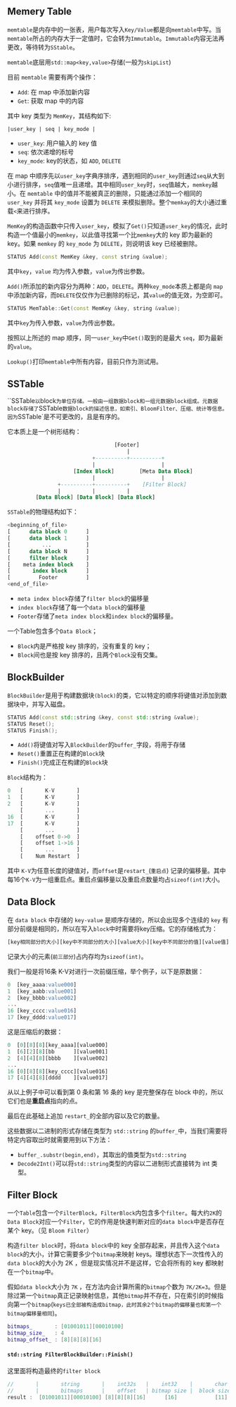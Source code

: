 ## Memery Table

`memtable`是内存中的一张表，用户每次写入`Key/Value`都是向`memtable`中写。当`memtable`所占的内存大于一定值时，它会转为`Immutable`。`Immutable`内容无法再更改，等待转为`SStable`。

`memtable`底层用`std::map<key,value>`存储(一般为`skipList`)

目前 `memtable` 需要有两个操作：

- `Add`: 在 map 中添加新内容
- `Get`: 获取 map 中的内容

其中 key 类型为 `MemKey`，其结构如下:

```
|user_key | seq | key_mode |
```

- `user_key`: 用户输入的 key 值
- `seq`: 依次递增的标号
- `key_mode`: key的状态，如 `ADD`, `DELETE`

在 map 中顺序先以`user_key`字典序排序，遇到相同的`user_key`则通过`seq`从大到小进行排序，`seq`值唯一且递增。其中相同`user_key`时，`seq`值越大，`memkey`越小。在 `memtable` 中的值并不能被真正的删除，只能通过添加一个相同的 `user_key` 并将其 `key_mode` 设置为 `DELETE` 来模拟删除。整个`memkay`的大小通过重载`<`来进行排序。

`MemKey`的构造函数中只传入`user_key`，模拟了`Get()`只知道`user_key`的情况，此时构造一个值最小的`memkey`，以此值寻找第一个比`memkey`大的 key 即为最新的 key。如果 `memkey` 的 `key_mode` 为 `DELETE`，则说明该 key 已经被删除。


```c++
STATUS Add(const MemKey &key, const string &value);
```
其中`key`，`value` 均为传入参数，`value`为传出参数。

`Add()`所添加的新内容分为两种：`ADD`，`DELETE`。两种`key_mode`本质上都是向 `map` 中添加新内容，而`DELETE`仅仅作为已删除的标记，其`value`的值无效，为空即可。

```c++
STATUS MemTable::Get(const MemKey &key, string &value);
```

其中`key`为传入参数，`value`为传出参数。

按照以上所述的 map 顺序，同一`user_key`中`Get()`取到的是最大 `seq`，即为最新的`value`。

`Lookup()`打印`memtable`中所有内容，目前只作为测试用。

## SSTable

``SSTable`以`block`为单位存储。一般由一组数据block和一组元数据block组成。元数据block存储了`SSTable`数据block的描述信息，如索引、BloomFilter、压缩、统计等信息。因为`SSTable`是不可更改的，且是有序的。

它本质上是一个树形结构：

```sql
								  [Footer]
								  	  |
						   +----------+----------+
						   |  				     |
				   	 [Index Block]  	  [Meta Data Block]
				   	 	   |					 |
				+----------+----------+	   [Filter Block]
				|	       |          |
		 [Data Block] [Data Block] [Data Block]
```

`SSTable`的物理结构如下：

```sql
<beginning_of_file>
[	   data block 0	  	 ]
[	   data block 1		 ]
[	  	   ...			 ]
[	   data block N		 ]
[	   filter block		 ]
[	 meta index block	 ]
[       index block		 ]
[		  Footer 		 ]                              
<end_of_file>
```

- `meta index block`存储了`filter block`的偏移量
- `index block`存储了每一个`data block`的偏移量
- `Footer`存储了`meta index block`和`index block`的偏移量。

一个Table包含多个`Data Block`；

- `Block`内是严格按 key 排序的，没有重复的 key；
- `Block`间也是按 key 排序的，且两个`Block`没有交集。

## BlockBuilder

`BlockBuilder`是用于构建数据块`(block)`的类，它以特定的顺序将键值对添加到数据块中，并写入磁盘。

```c++
STATUS Add(const std::string &key, const std::string &value);
STATUS Reset();
STATUS Finish();
```

- `Add()`将键值对写入`BlockBuilder`的`buffer_`字段，将用于存储
- `Reset()`重置正在构建的`Block`块
- `Finish()`完成正在构建的`Block`块

`Block`结构为：

```sql
0   [ 		K-V 	  ]
1   [	    K-V 	  ]
2   [ 		K-V  	  ]
    [		...		  ]
16  [	    K-V		  ]
17  [		K-V		  ]
    [ 		...		  ]
    [ 	 offset 0->0  ]
    [	 offset 1->16 ]
    [	    ...  	  ]
    [	 Num Restart  ]
```

其中 `K-V`为任意长度的键值对，而`offset`是`restart_`(`重启点`) 记录的偏移量。其中每16个`K-V`为一组重启点。重启点偏移量以及重启点数量均占`sizeof(int)`大小。

## Data Block

在 `data block` 中存储的 `key-value` 是顺序存储的，所以会出现多个连续的 `key` 有部分前缀是相同的，所以在写入`block`中时需要将key压缩。它的存储格式为：

```sql
[key相同部分的大小][key中不同部分的大小][value大小][key中不同部分的值][value值]
```

记录大小的元素(`前三部分`)占内存均为`sizeof(int)`。

我们一般是将16条 K-V对进行一次前缀压缩，举个例子，以下是原数据：

```sql
0  [key_aaaa:value000]
1  [key_aabb:value001]
2  [key_bbbb:value002]
...
16 [key_cccc:value016]
17 [key_dddd:value017]
```

这是压缩后的数据：

```sql
0  [0][8][8][key_aaaa][value000]
1  [6][2][8][bb      ][value001]
2  [4][4][8][bbbb    ][value002]
...
16 [0][8][8][key_cccc][value016]
17 [4][4][8][dddd    ][value017]
```

从以上例子中可以看到第 0 条和第 16 条的 key 是完整保存在 block 中的，所以它们也是**重启点**指向的点。

最后在此基础上追加 `restart_`的全部内容以及它的数量。

这些数据以二进制的形式存储在类型为  `std::string` 的`buffer_`中，当我们需要将特定内容取出时就需要用到以下方法：

- `buffer_.substr(begin,end)`，其取出的值类型为`std::string`
- `Decode2Int()`可以将`std::string`类型的内容以二进制形式直接转为 int 类型。

## Filter Block

一个`Table`包含一个`FilterBlock`，`FilterBlock`内包含多个`filter`。每大约`2K`的`Data Block`对应一个`Filter`，它的作用是快速判断对应的`data block`中是否存在某个 key。（见 `Bloom Filter`）

构造`filter block`时，将`data block`中的 key 全部存起来，并且传入这个`data block`的大小，计算它需要多少个`bitmap`来映射 keys。理想状态下一次性传入的`data block`的大小为 2K ，但是现实情况并不是这样，它会将所有的 key 都映射在一个`bitmap`中。

假如`data block`大小为 `7K` ，在方法内会计算所需的`bitmap`个数为 `7K/2K=3`。但是除过第一个`bitmap`真正记录映射信息，其他`bitmap`并不存在，只在索引的时候指向第一个`bitmap`(`keys已全部被构造成bitmap，此时其余2个bitmap的偏移量也和第一个bitmap偏移量相同`)。

```c++
bitmaps_       : [01001011][00010100]
bitmap_size_   : 4
bitmap_offset_ : [8][8][8][16]
```

#### `std::string FilterBlockBuilder::Finish()`

这里面将构造最终的`filter block`

```c++
//       |       string       |    int32s   |    int32    |       char      |
//       |       bitmaps      |    offset   | bitmap size |  block size log |
result :  [01001011][00010100] [8][8][8][16]      [16]            [11]
```

